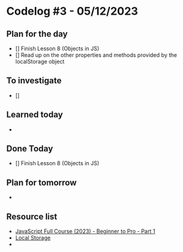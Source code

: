 # Codelog #3 - 05/12/2023


## Plan for the day
- [] Finish Lesson 8 (Objects in JS)
- [] Read up on the other properties and methods provided by the localStorage object


## To investigate
- [] 


## Learned today
- 



## Done Today
- [] Finish Lesson 8 (Objects in JS)



## Plan for tomorrow
- 


## Resource list
- [JavaScript Full Course (2023) - Beginner to Pro - Part 1](https://www.youtube.com/watch?v=SBmSRK3feww&list=PLghkhsW32AScslc5-k7f9A7cOFJI6gZbv&index=9)
- [Local Storage](https://www.geeksforgeeks.org/javascript-localstorage/?ref=header_search)
- 
